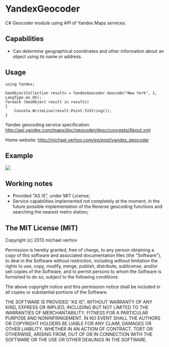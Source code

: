 YandexGeocoder
==============
C# Geocoder module using API of Yandex.Maps services.

Capabilities
-----------
  - Can determine geographical coordinates and other information about an object using its name or address.


Usage
-----------
```
using Yandex;

GeoObjectCollection results = YandexGeocoder.Geocode("New York", 1, LangType.en_US);
foreach (GeoObject result in results)
{
    Console.WriteLine(result.Point.ToString());
}
```

Yandex geocoding service specification: http://api.yandex.com/maps/doc/geocoder/desc/concepts/About.xml

Home website: http://michael.verhov.com/en/post/yandex_geocoder

Example
-----------
<img src="https://github.com/Verhov/YandexGeocoder/blob/master/geocode_example.png?raw=true" />


Working notes
-----------
 - Provided "AS IS", under MIT License;
 - Service capabilities implemented not completely at the moment, in the future possible implementation of the Reverse geocoding functions and searching the nearest metro station;


The MIT License (MIT)
-----------
Copyright (c) 2013 michael verhov

Permission is hereby granted, free of charge, to any person obtaining a copy of
this software and associated documentation files (the "Software"), to deal in
the Software without restriction, including without limitation the rights to
use, copy, modify, merge, publish, distribute, sublicense, and/or sell copies of
the Software, and to permit persons to whom the Software is furnished to do so,
subject to the following conditions:

The above copyright notice and this permission notice shall be included in all
copies or substantial portions of the Software.

THE SOFTWARE IS PROVIDED "AS IS", WITHOUT WARRANTY OF ANY KIND, EXPRESS OR
IMPLIED, INCLUDING BUT NOT LIMITED TO THE WARRANTIES OF MERCHANTABILITY, FITNESS
FOR A PARTICULAR PURPOSE AND NONINFRINGEMENT. IN NO EVENT SHALL THE AUTHORS OR
COPYRIGHT HOLDERS BE LIABLE FOR ANY CLAIM, DAMAGES OR OTHER LIABILITY, WHETHER
IN AN ACTION OF CONTRACT, TORT OR OTHERWISE, ARISING FROM, OUT OF OR IN
CONNECTION WITH THE SOFTWARE OR THE USE OR OTHER DEALINGS IN THE SOFTWARE.
